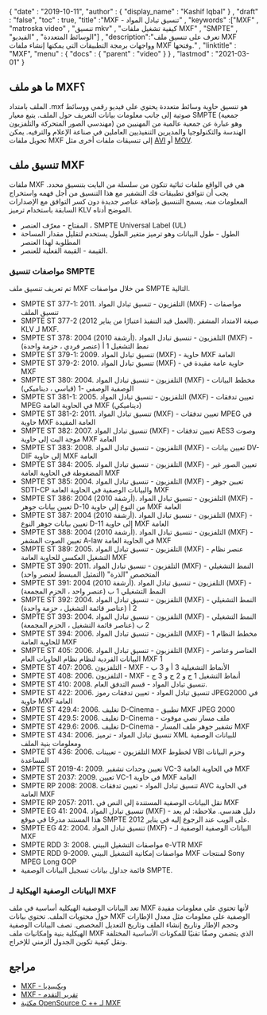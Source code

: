 {
  "date" : "2019-10-11",
  "author" : {
    "display_name" : "Kashif Iqbal"
} ,
  "draft" : "false",
  "toc" : true,
  "title" :"MXF - تنسيق تبادل المواد" ,
  "keywords" :["MXF" , "matroska video" , "تنسيق mkv" , "كيفية تشغيل ملفات MXF" , "SMPTE" , "الوسائط المتعددة" , "الفيديو"] ,
  "description":"تعرف على تنسيق ملف MXF وواجهات برمجة التطبيقات التي يمكنها إنشاء ملفات MXF وفتحها." ,
  "linktitle" : "MXF",
  "menu" : {
    "docs" : {
      "parent" : "video"
}
} ,
  "lastmod" : "2021-03-01"
}

## ما هو ملف MXF؟

الملف بامتداد .mxf هو تنسيق حاوية وسائط متعددة يحتوي على فيديو رقمي ووسائط صوتية إلى جانب معلومات بيانات التعريف حول الملف. يتبع معيار SMPTE (جمعية مهندسي الصور المتحركة والتلفزيون) وهو عبارة عن جمعية عالمية من المهنيين من الهندسة والتكنولوجيا والمديرين التنفيذيين العاملين في صناعة الإعلام والترفيه. يمكن تحويل ملفات MXF إلى تنسيقات ملفات أخرى مثل [AVI](/ar/video/avi/) أو [MOV](/ar/video/mov/).

## تنسيق ملف MXF

ملفات MXF هي في الواقع ملفات ثنائية تتكون من سلسلة من البايت بتنسيق محدد. يجب أن تتوافق تطبيقات فك التشفير مع هذا التنسيق من أجل فهمه واستخراج المعلومات منه. يسمح التنسيق بإضافة عناصر جديدة دون كسر التوافق مع الإصدارات السابقة باستخدام ترميز KLV الموضح أدناه.

* المفتاح - معرّف العنصر ، SMPTE Universal Label (UL)
* الطول - طول البيانات وهو ترميز متغير الطول يستخدم لتقليل مقدار المساحة المطلوبة لهذا العنصر
* القيمة - القيمة الفعلية للعنصر.

### مواصفات تنسيق SMPTE

تم تعريف تنسيق ملف MXF من خلال مواصفات SMPTE التالية.

* SMPTE ST 377-1: 2011. التلفزيون - تنسيق تبادل المواد (MXF) - مواصفات تنسيق الملف
* SMPTE ST 377-2 (العمل قيد التنفيذ اعتبارًا من يناير 2012). صيغة الامتداد المشفر KLV لـ MXF.
* SMPTE ST 378: 2004 (أرشفة 2010). التلفزيون - تنسيق تبادل المواد (MXF) - نمط التشغيل 1 أ (عنصر فردي ، حزمة واحدة)
* SMPTE ST 379-1: 2009. تنسيق تبادل المواد (MXF) - حاوية MXF العامة
* SMPTE ST 379-2: 2010. تنسيق تبادل المواد (MXF) - حاوية عامة مقيدة في MXF
* SMPTE ST 380: 2004. التلفزيون - تنسيق تبادل المواد (MXF) - مخطط البيانات الوصفية الوصفي -1 (قياسي ، ديناميكي)
* SMPTE ST 381-1: 2005. التلفزيون - تنسيق تبادل المواد (MXF) - تعيين تدفقات MPEG في الحاوية العامة MXF (ديناميكي)
* SMPTE ST 381-2: 2011. تنسيق تبادل المواد (MXF) - تعيين تدفقات MPEG في حاوية MXF العامة المقيدة
* SMPTE ST 382: 2007. تنسيق تبادل المواد (MXF) - تعيين تدفقات AES3 وصوت موجة البث إلى حاوية MXF العامة
* SMPTE ST 383: 2008. التلفزيون - تنسيق تبادل المواد (MXF) - تعيين بيانات DV-DIF إلى حاوية MXF العامة
* SMPTE ST 384: 2005. التلفزيون - تنسيق تبادل المواد (MXF) - تعيين الصور غير المضغوطة في الحاوية العامة MXF
* SMPTE ST 385: 2004. التلفزيون - تنسيق تبادل المواد (MXF) - تعيين جوهر SDTI-CP والبيانات الوصفية في الحاوية العامة MXF
* SMPTE ST 386: 2004 (أرشفة 2010). التلفزيون - تنسيق تبادل المواد (MXF) - تعيين بيانات جوهر D-10 من النوع إلى حاوية MXF العامة
* SMPTE ST 387: 2004 (أرشفة 2010). التلفزيون - تنسيق تبادل المواد (MXF) - تعيين بيانات جوهر النوع D-11 إلى حاوية MXF العامة
* SMPTE ST 388: 2004 (أرشفة 2010). التلفزيون - تنسيق تبادل المواد (MXF) - تعيين الصوت المشفر A-law في الحاوية العامة MXF
* SMPTE ST 389: 2005. التلفزيون - تنسيق تبادل المواد (MXF) - عنصر نظام التشغيل العكسي للحاوية العامة MXF
* SMPTE ST 390: 2011. التلفزيون - تنسيق تبادل المواد (MXF) - النمط التشغيلي المتخصص "الذرة" (التمثيل المبسط لعنصر واحد)
* SMPTE ST 391: 2004 (أرشفة 2010). التلفزيون - تنسيق تبادل المواد (MXF) - النمط التشغيلي 1 ب (عنصر واحد ، الحزم المجمعة)
* SMPTE ST 392: 2004. التلفزيون - تنسيق تبادل المواد (MXF) - النمط التشغيلي 2 أ (عناصر قائمة التشغيل ، حزمة واحدة)
* SMPTE ST 393: 2004. التلفزيون - تنسيق تبادل المواد (MXF) - النمط التشغيلي 2 ب (عناصر قائمة التشغيل ، الحزم المجمعة)
* SMPTE ST 394: 2006. التلفزيون - تنسيق تبادل المواد (MXF) - مخطط النظام 1 للحاوية العامة MXF
* SMPTE ST 405: 2006. التلفزيون - تنسيق تبادل المواد (MXF) - العناصر وعناصر البيانات الفردية لنظام نظام الحاويات العام MXF 1
* SMPTE ST 407: 2006. التلفزيون - MXF - الأنماط التشغيلية 3 أ و 3 ب
* SMPTE ST 408: 2006. التلفزيون - MXF - أنماط التشغيل 1 ج و 2 ج و 3 ج
* SMPTE ST 410: 2008. تنسيق تبادل المواد - قسم التدفق العام.
* SMPTE ST 422: 2006. تنسيق تبادل المواد - تعيين تدفقات رموز JPEG2000 في حاوية MXF العامة
* SMPTE ST 429.4: 2006. تغليف D-Cinema - تطبيق MXF JPEG 2000
* SMPTE ST 429.5: 2006. تغليف D-Cinema - ملف مسار نصي موقوت
* SMPTE ST 429.6: 2006. تغليف D-Cinema - تشفير جوهر ملف المسار MXF
* SMPTE ST 434: 2006. تنسيق تبادل المواد - ترميز XML للبيانات الوصفية ومعلومات بنية الملف
* SMPTE ST 436: 2006. التلفزيون - تعيينات MXF لخطوط VBI وحزم البيانات المساعدة
* SMPTE ST 2019-4: 2009. تعيين وحدات تشفير VC-3 في الحاوية العامة MXF
* SMPTE ST 2037: 2009. تعيين VC-1 في حاوية MXF العامة
* SMPTE RP 2008: 2008. تنسيق تبادل المواد - تعيين تدفقات AVC في الحاوية العامة MXF
* SMPTE RP 2057: 2011. نقل البيانات الوصفية المستندة إلى النص في MXF
* SMPTE EG 41: 2004. تنسيق تبادل المواد (MXF) - دليل هندسي. ملاحظة: لم يعد هذا المستند مدرجًا في موقع SMPTE على الويب عند الرجوع إليه في يناير 2012.
* SMPTE EG 42: 2004. تنسيق تبادل المواد (MXF) - البيانات الوصفية الوصفية لـ MXF
* SMPTE RDD 3: 2008. مواصفات التشغيل البيني e-VTR MXF
* SMPTE RDD 9-2009. مواصفات إمكانية التشغيل البيني MXF لمنتجات Sony MPEG Long GOP
* قائمة جداول بيانات تسجيل البيانات الوصفية SMPTE.

### البيانات الوصفية الهيكلية لـ MXF

تعد البيانات الوصفية الهيكلية أساسية في ملف MXF لأنها تحتوي على معلومات مفيدة حول محتويات الملف. تحتوي بيانات MXF الوصفية على معلومات مثل معدل الإطارات وحجم الإطار وتاريخ إنشاء الملف وتاريخ التعديل المخصص. تصف البيانات الوصفية الهيكلية بنية وإمكانيات ملف MXF الذي يتضمن وصفًا تقنيًا للمكونات الأساسية المختلفة ونقل كيفية تكوين الجدول الزمني للإخراج.

## مراجع

* [MXF - ويكيبيديا](https://en.wikipedia.org/wiki/Material_Exchange_Format)
* [MXF - تقرير التقدم](https://tech.ebu.ch/docs/techreview/trev_2010-Q3_MXF-1.pdf)
* [مكتبة OpenSource C ++ لـ MXF](http://www.freemxf.org/)

